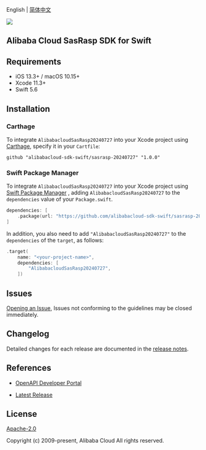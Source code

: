 English | [简体中文](README-CN.md)

![](https://aliyunsdk-pages.alicdn.com/icons/AlibabaCloud.svg)

## Alibaba Cloud SasRasp SDK for Swift

## Requirements

- iOS 13.3+ / macOS 10.15+
- Xcode 11.3+
- Swift 5.6

## Installation

### Carthage

To integrate `AlibabacloudSasRasp20240727` into your Xcode project using [Carthage](https://github.com/Carthage/Carthage), specify it in your `Cartfile`:

```ogdl
github "alibabacloud-sdk-swift/sasrasp-20240727" "1.0.0"
```

### Swift Package Manager

To integrate `AlibabacloudSasRasp20240727` into your Xcode project using [Swift Package Manager](https://swift.org/package-manager/) , adding `AlibabacloudSasRasp20240727` to the `dependencies` value of your `Package.swift`.

```swift
dependencies: [
    .package(url: "https://github.com/alibabacloud-sdk-swift/sasrasp-20240727.git", from: "1.0.0")
]
```

In addition, you also need to add `"AlibabacloudSasRasp20240727"` to the `dependencies` of the `target`, as follows:

```swift
.target(
    name: "<your-project-name>",
    dependencies: [
        "AlibabacloudSasRasp20240727",
    ])
```

## Issues

[Opening an Issue](https://github.com/alibabacloud-sdk-swift/sasrasp-20240727/issues/new), Issues not conforming to the guidelines may be closed immediately.

## Changelog

Detailed changes for each release are documented in the [release notes](./ChangeLog.txt).

## References

* [OpenAPI Developer Portal](https://next.api.alibabacloud.com/home)
- [Latest Release](https://github.com/alibabacloud-sdk-swift/sasrasp-20240727)

## License

[Apache-2.0](http://www.apache.org/licenses/LICENSE-2.0)

Copyright (c) 2009-present, Alibaba Cloud All rights reserved.

